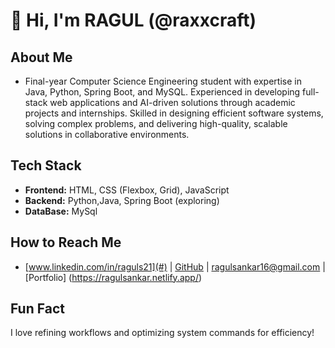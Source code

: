 # 👋 Hi, I'm RAGUL (@raxxcraft)

##  About Me
-  Final-year Computer Science Engineering student with expertise in Java, Python, Spring Boot, and MySQL. Experienced in developing full-stack web applications and AI-driven solutions through academic projects and internships. Skilled in designing efficient software systems, solving complex problems, and delivering high-quality, scalable solutions in collaborative environments.

##  Tech Stack
-  **Frontend:** HTML, CSS (Flexbox, Grid), JavaScript
-  **Backend:** Python,Java, Spring Boot (exploring)
-  **DataBase:** MySql


##  How to Reach Me
- [www.linkedin.com/in/raguls21](#) | [GitHub](https://github.com/raxxcraft) | [ragulsankar16@gmail.com](#) | [Portfolio] (https://ragulsankar.netlify.app/)

##  Fun Fact
I love refining workflows and optimizing system commands for efficiency!


